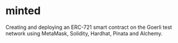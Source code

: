 # minted
Creating and deploying an ERC-721 smart contract on the Goerli test network using MetaMask, Solidity, Hardhat, Pinata and Alchemy.
